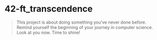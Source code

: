 # 42-ft_transcendence

> This project is about doing something you’ve never done before.
> Remind yourself the beginning of your journey in computer science.
> Look at you now. Time to shine!
